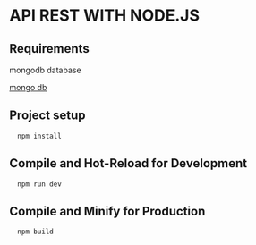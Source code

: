 # API REST WITH NODE.JS

## Requirements
mongodb database

[mongo db](https://www.mongodb.com/try/download/community)

## Project setup

```
  npm install
```

## Compile and Hot-Reload for Development
```
  npm run dev
```

## Compile and Minify for Production
```
  npm build
```
